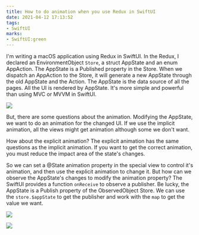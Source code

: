 ```yaml
---
title: How to do animation when you use Redux in SwiftUI
date: 2021-04-12 17:13:52
tags:
- SwiftUI
marks:
- SwiftUI:green
---
```



I'm writing a macOS application using Redux in SwiftUI. In the Redux, I declared an EnvironmentObject `Store`, a struct AppState and an enum AppAction. The AppState is a Published property in the Store. When we dispatch an AppAction to the Store, it will generate a new AppState through the old AppState and the Action. The AppState is the data source of all the pages. All the UI is rendered by AppState. It's more simple and powerful than using MVC or MVVM in SwiftUI.

![](https://ssbun-lot.oss-cn-beijing.aliyuncs.com/img/20210412184058.png)

But, there are some questions about the animation. Modifying the AppState, we want to do an animation for the changed UI. If we use the implicit animation, all the views might get animation although some we don't want. 

How about the explicit animation?  The explicit animation has the same questions as the implicit animation. If you want to get the correct animation, you must reduce the impact area of the state's changes. 

So we can set a @State animation property in the special view to control it's animation, and then use the explicit animation to change it. But how can we observe the AppState's changes to modify the animation property? The SwiftUI provides a function `onReceive` to observe a publisher. Be lucky, the AppState is a Publish property of the ObservedObject Store. We can use the `store.$appState` to get the publisher and work with the `map` to get the value we want.

![](https://ssbun-lot.oss-cn-beijing.aliyuncs.com/img/20210412184023.png)

![](https://ssbun-lot.oss-cn-beijing.aliyuncs.com/img/20210412183954.png)